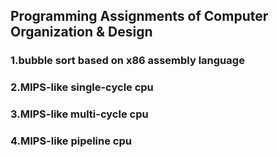 ## Programming Assignments of Computer Organization & Design

### 1.bubble sort based on x86 assembly language

### 2.MIPS-like single-cycle cpu

### 3.MIPS-like multi-cycle cpu

### 4.MIPS-like pipeline cpu